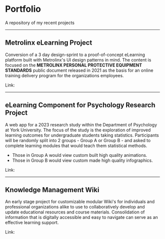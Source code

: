 # Portfolio
A repository of my recent projects

---

## Metrolinx eLearning Project

Conversion of a 3 day design-sprint to a proof-of-concept eLearning platform built with Metrolinx's UI design patterns in mind. The content is focused on the **METROLINX PERSONAL PROTECTIVE EQUIPMENT STANDARDS** public document released in 2021 as the basis for an online training delivery program for the organizations employees.

Link:

---

## eLearning Component for Psychology Research Project

A  web app for a 2023 research study within the Department of Psychology at York University. The focus of the study is the exploration of improved learning outcomes for undergraduate students taking statistics. Participants will be randomly split into 2 groups - Group A or Group B - and asked to complete learning modules that would teach them statistical methods.

- Those in Group A would view custom built high quality animations.
- Those in Group B would view custom made high quality infographics.

Link:

---

## Knowledge Management Wiki

An early stage project for customizable modular Wiki's for individuals and professional organizations alike to use to collaboratively develop and update educational resources and course materials. Consolidation of information that is digitally accessible and easy to navigate can serve as an effective learning support.

Link:

